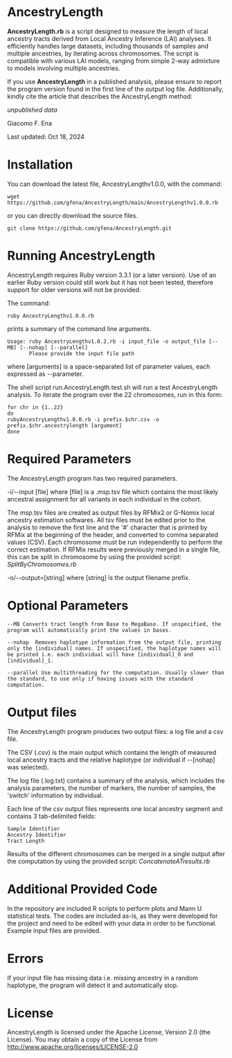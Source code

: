 # AncestryLength

**AncestryLength.rb** is a script designed to measure the length of local ancestry tracts derived from Local Ancestry Inference (LAI) analyses. It efficiently handles large datasets, including thousands of samples and multiple ancestries, by iterating across chromosomes. The script is compatible with various LAI models, ranging from simple 2-way admixture to models involving multiple ancestries.

If you use **AncestryLength** in a published analysis, please ensure to report the program version found in the first line of the output log file. Additionally, kindly cite the article that describes the AncestryLength method:

  *unpublished data*

Giacomo F. Ena

Last updated: Oct 18, 2024

# Installation

You can download the latest file, AncestryLengthv1.0.0, with the command:

 ```wget https://github.com/gfena/AncestryLength/main/AncestryLengthv1.0.0.rb```

or you can directly download the source files.

```git clone https://github.com/gfena/AncestryLength.git```

# Running AncestryLength

AncestryLength requires Ruby version 3.3.1 (or a later version). Use of an earlier Ruby version could still work but it has not been tested, therefore support for older versions will not be provided.

The command:

```ruby AncestryLengthv1.0.0.rb```

prints a summary of the command line arguments.

```
Usage: ruby AncestryLengthv1.0.2.rb -i input_file -o output_file [--MB] [--nohap] [--parallel]
       Please provide the input file path
```

where [arguments] is a space-separated list of parameter values, each expressed as --parameter.

The shell script run.AncestryLength.test.sh will run a test AncestryLength analysis.
To iterate the program over the 22 chromosomes, run in this form:

```
for chr in {1..22}
do
rubyAncestryLengthv1.0.0.rb -i prefix.$chr.csv -o prefix.$chr.ancestrylength [argument]
done
```

# Required Parameters

The AncestryLength program has two required parameters.

   -i/--input [file] where [file] is a .msp.tsv file which contains the most likely ancestral assignment for all variants in each individual in the cohort. 
   
   The msp.tsv files are created as output files by RFMix2 or G-Nomix local ancestry estimation softwares.
   All tsv files must be edited prior to the analysis to remove the first line and the '#' character that is printed by RFMix at the beginning of the header, and converted to comma separated values (CSV).
   Each chromosome must be run independently to perform the correct estimation. If RFMix results were previously merged in a single file, this can be split in chromosome by using the provided script: _SplitByChromosomes.rb_

   -o/--output=[string] where [string] is the output filename prefix.

# Optional Parameters

    --MB Converts tract length from Base to MegaBase. If unspecified, the program will automatically print the values in bases.
    
    --nohap  Removes haplotype information from the output file, printing only the [individual] names. If unspecified, the haplotype names will be printed i.e. each individual will have [individual]_0 and [individual]_1.
    
    --parallel Use multithreading for the computation. Usually slower than the standard, to use only if having issues with the standard computation.

# Output files

The AncestryLength program produces two output files: a log file and a csv file.

The CSV (.csv) is the main output which contains the length of measured local ancestry tracts and the relative haplotype (or individual if --[nohap] was selected).
   
The log file (.log.txt) contains a summary of the analysis, which includes the analysis parameters, the number of markers, the number of samples, the 'switch' information by individual.

Each line of the csv output files represents one local ancestry segment and contains 3 tab-delimited fields:

    Sample Identifier
    Ancestry Identifier
    Tract Length

Results of the different chromosomes can be merged in a single output after the computation by using the provided script: _ConcatenateATresults.rb_

# Additional Provided Code
In the repository are included R scripts to perform plots and Mann U statistical tests. The codes are included as-is, as they were developed for the project and need to be edited with your data in order to be functional. Example input files are provided.

# Errors
If your input file has missing data i.e. missing ancestry in a random haplotype, the program will detect it and automatically stop.

# License

AncestryLength is licensed under the Apache License, Version 2.0 (the License). You may obtain a copy of the License from http://www.apache.org/licenses/LICENSE-2.0

